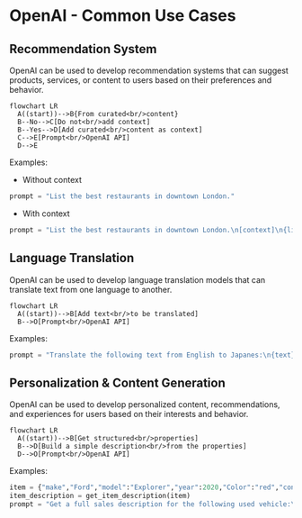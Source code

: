 # OpenAI - Common Use Cases

## Recommendation System

OpenAI can be used to develop recommendation systems that can suggest products, services, or content to users based on their preferences and behavior.

```mermaid
flowchart LR
  A((start))-->B{From curated<br/>content}  
  B--No-->C[Do not<br/>add context]
  B--Yes-->D[Add curated<br/>content as context]
  C-->E[Prompt<br/>OpenAI API]
  D-->E
```

Examples:

- Without context
```python
prompt = "List the best restaurants in downtown London."
```

- With context
```python
prompt = "List the best restaurants in downtown London.\n[context]\n{list of restaurants from source}"
```

## Language Translation

OpenAI can be used to develop language translation models that can translate text from one language to another.

```mermaid
flowchart LR
  A((start))-->B[Add text<br/>to be translated]
  B-->O[Prompt<br/>OpenAI API]
```

Examples:

```python
prompt = "Translate the following text from English to Japanes:\n{text}"
```


## Personalization & Content Generation

OpenAI can be used to develop personalized content, recommendations, and experiences for users based on their interests and behavior.

```mermaid
flowchart LR
  A((start))-->B[Get structured<br/>properties]
  B-->D[Build a simple description<br/>from the properties]
  D-->O[Prompt<br/>OpenAI API]
```

Examples:

```python
item = {"make","Ford","model":"Explorer","year":2020,"Color":"red","condition":"excellent"}
item_description = get_item_description(item)
prompt = "Get a full sales description for the following used vehicle:\n" + item_description
```
